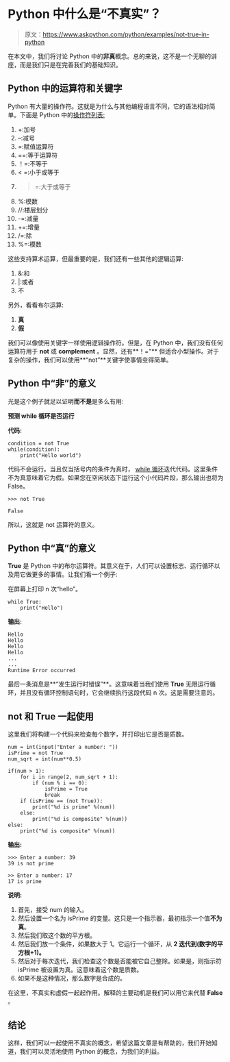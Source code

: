 # Python 中什么是“不真实”？

> 原文：<https://www.askpython.com/python/examples/not-true-in-python>

在本文中，我们将讨论 Python 中的**非真**概念。总的来说，这不是一个无聊的讲座，而是我们只是在完善我们的基础知识。

## Python 中的运算符和关键字

Python 有大量的操作符。这就是为什么与其他编程语言不同，它的语法相对简单。下面是 Python 中的[操作符列表:](https://www.askpython.com/course/python-course-operators)

1.  +:加号
2.  –:减号
3.  =:赋值运算符
4.  ==:等于运算符
5.  ！=:不等于
6.  < =:小于或等于
7.  > =:大于或等于
8.  %:模数
9.  //:楼层划分
10.  -=:减量
11.  +=:增量
12.  /=:除
13.  %=:模数

这些支持算术运算，但最重要的是，我们还有一些其他的逻辑运算:

1.  &:和
2.  |:或者
3.  不

另外，看看布尔运算:

1.  **真**
2.  **假**

我们可以像使用关键字一样使用逻辑操作符。但是，在 Python 中，我们没有任何运算符用于 **not** 或 **complement** 。显然，还有**！="** 但适合小型操作。对于复杂的操作，我们可以使用**“not”**关键字使事情变得简单。

## Python 中“非”的意义

光是这个例子就足以证明**而不是**是多么有用:

**预测 while 循环是否运行**

**代码:**

```
condition = not True
while(condition):
    print("Hello world")

```

代码不会运行。当且仅当括号内的条件为真时， [while 循环](https://www.askpython.com/course/python-course-while-loop)迭代代码。这里条件不为真意味着它为假。如果您在空闲状态下运行这个小代码片段，那么输出也将为 False。

```
>>> not True

```

```
False

```

所以，这就是 not 运算符的意义。

## Python 中“真”的意义

**True** 是 Python 中的布尔运算符。其意义在于，人们可以设置标志、运行循环以及用它做更多的事情。让我们看一个例子:

在屏幕上打印 n 次“hello”。

```
while True:
    print("Hello")

```

**输出:**

```
Hello
Hello
Hello
Hello
...
...
Runtime Error occurred

```

最后一条消息是**“发生运行时错误”**。这意味着当我们使用 **True** 无限运行循环，并且没有循环控制语句时，它会继续执行这段代码 n 次。这是需要注意的。

## not 和 True 一起使用

这里我们将构建一个代码来检查每个数字，并打印出它是否是质数。

```
num = int(input("Enter a number: "))
isPrime = not True
num_sqrt = int(num**0.5)

if(num > 1):
	for i in range(2, num_sqrt + 1):
		if (num % i == 0):
			isPrime = True
			break
	if (isPrime == (not True)):
		print("%d is prime" %(num))
	else:
		print("%d is composite" %(num))
else:
	print("%d is composite" %(num))

```

**输出:**

```
>>> Enter a number: 39
39 is not prime

>> Enter a number: 17
17 is prime

```

**说明:**

1.  首先，接受 num 的输入。
2.  然后设置一个名为 isPrime 的变量。这只是一个指示器，最初指示一个值**不为真**。
3.  然后我们取这个数的平方根。
4.  然后我们放一个条件，如果数大于 1。它运行一个循环，从 **2 迭代到(数字的平方根+1)。**
5.  然后对于每次迭代，我们检查这个数是否能被它自己整除。如果是，则指示符 isPrime 被设置为真。这意味着这个数是质数。
6.  如果不是这种情况，那么数字是合成的。

在这里，不真实和虚假一起起作用。解释的主要动机是我们可以用它来代替 **False** 。

## 结论

这样，我们可以一起使用不真实的概念，希望这篇文章是有帮助的，我们开始知道，我们可以灵活地使用 Python 的概念，为我们的利益。